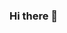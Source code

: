 ### Hi there 👋

<!--
**Molka1/Molka1** is a ✨ _special_ ✨ repository because its `README.md` (this file) appears on your GitHub profile.

Here are some ideas to get you started:
- 👯 I have just completed the Fullstack Web Development bootcamp at Le Wagon #807
- 🔭 I’m currently working on ...
- 🔭 I’m currently working on ...
- 🌱 I’m currently learning ...
- 👯 I’m looking to collaborate on ...
- 🤔 I’m looking for help with ...
- 💬 Ask me about GitHub
- 📫 How to reach me: www.linkedin.com/in/molka-meziou
- 😄 Pronouns: ...
- ⚡ Fun fact: ...
-->
